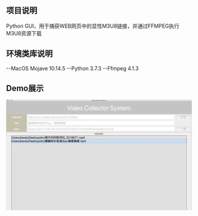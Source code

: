 ## 项目说明
Python GUI，用于捕获WEB网页中的显性M3U8链接，并通过FFMPEG执行M3U8资源下载
## 环境类库说明
--MacOS Mojave 10.14.5
--Python 3.7.3
--Ffmpeg 4.1.3
## Demo展示
![image](https://github.com/blueseashore/pygui_crawl/blob/master/demo.png)